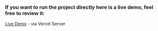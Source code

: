 ### If you want to run the project directly here is a live demo, feel free to review it: 
[Live Demo](https://task-four-web-masters.vercel.app/) - via Vercel Server
